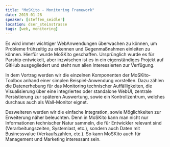 ```yaml
---
title: "MoSKito - Monitoring Framework"
date: 2015-01-28
speaker: [steffen_seidler]
location: dser_steinstrasse
tags: [web, monitoring]
---
```


Es wird immer wichtiger WebAnwendungen überwachen zu können, um Probleme frühzeitig zu erkennen und Gegenmaßnahmen
einleiten zu können. Hierfür wurde MoSKito geschaffen. Ursprünglich wurde es für Parship entwickelt, aber inzwischen ist
es in ein eigenständiges Projekt auf GitHub ausgegliedert und steht nun allen Interessierten zur Verfügung.

In dem Vortrag werden wir die einzelnen Komponenten der MoSKito-Toolbox anhand einer simplen Beispiel-Anwendung
vorstellen. Dazu zählen die Datenerhebung für das Monitoring technischer Auffälligkeiten, die Visualisierung über eine
integriertes oder standalone WebUI, zentrale Persistierung zur späteren Auswertung, sowie ein Kontrollzentrum, welches
durchaus auch als Wall-Monitor eignet.

Desweiteren werden wir die einfache Integration, sowie Möglichkeiten zur Erweiterung näher beleuchten. Denn in MoSKito
kann man nicht nur Informationen technischer Natur sammeln, die für Entwickler relevant sind (Verarbeitungszeiten,
Systemlast, etc.), sondern auch Daten mit Businessvalue (Verkaufszahlen, etc.). So kann MoSKito auch für Management und
Marketing interessant sein.
